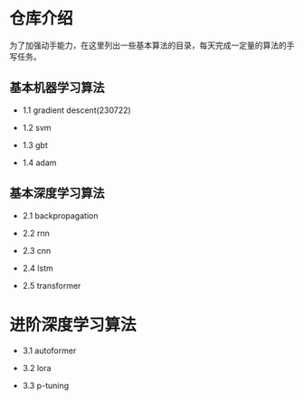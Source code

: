 # 仓库介绍
为了加强动手能力，在这里列出一些基本算法的目录，每天完成一定量的算法的手写任务。

## 基本机器学习算法
- 1.1 gradient descent(230722)

- 1.2 svm 
  
- 1.3 gbt

- 1.4 adam

## 基本深度学习算法
- 2.1 backpropagation

- 2.2 rnn 

- 2.3 cnn 

- 2.4 lstm 

- 2.5 transformer
  
# 进阶深度学习算法
- 3.1 autoformer

- 3.2 lora

- 3.3 p-tuning




